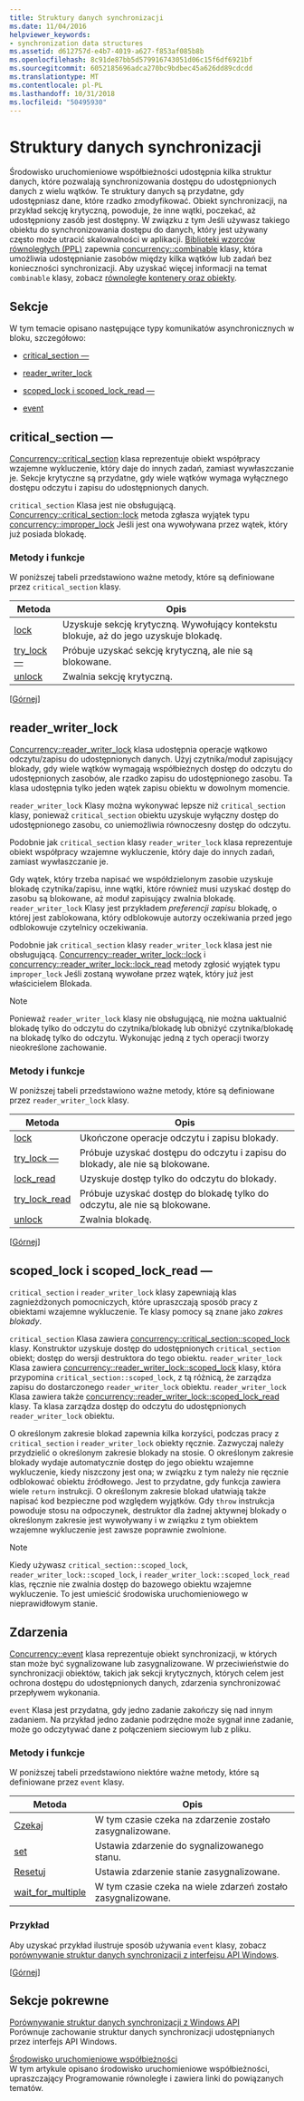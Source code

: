 ```yaml
---
title: Struktury danych synchronizacji
ms.date: 11/04/2016
helpviewer_keywords:
- synchronization data structures
ms.assetid: d612757d-e4b7-4019-a627-f853af085b8b
ms.openlocfilehash: 8c91de87bb5d579916743051d06c15f6df6921bf
ms.sourcegitcommit: 6052185696adca270bc9bdbec45a626dd89cdcdd
ms.translationtype: MT
ms.contentlocale: pl-PL
ms.lasthandoff: 10/31/2018
ms.locfileid: "50495930"
---
```

# <a name="synchronization-data-structures"></a>Struktury danych synchronizacji

Środowisko uruchomieniowe współbieżności udostępnia kilka struktur danych, które pozwalają synchronizowania dostępu do udostępnionych danych z wielu wątków. Te struktury danych są przydatne, gdy udostępniasz dane, które rzadko zmodyfikować. Obiekt synchronizacji, na przykład sekcję krytyczną, powoduje, że inne wątki, poczekać, aż udostępniony zasób jest dostępny. W związku z tym Jeśli używasz takiego obiektu do synchronizowania dostępu do danych, który jest używany często może utracić skalowalności w aplikacji. [Biblioteki wzorców równoległych (PPL)](../../parallel/concrt/parallel-patterns-library-ppl.md) zapewnia [concurrency::combinable](../../parallel/concrt/reference/combinable-class.md) klasy, która umożliwia udostępnianie zasobów między kilka wątków lub zadań bez konieczności synchronizacji. Aby uzyskać więcej informacji na temat `combinable` klasy, zobacz [równoległe kontenery oraz obiekty](../../parallel/concrt/parallel-containers-and-objects.md).

##  <a name="top"></a> Sekcje

W tym temacie opisano następujące typy komunikatów asynchronicznych w bloku, szczegółowo:

- [critical_section —](#critical_section)

- [reader_writer_lock](#reader_writer_lock)

- [scoped_lock i scoped_lock_read —](#scoped_lock)

- [event](#event)

##  <a name="critical_section"></a> critical_section —

[Concurrency::critical_section](../../parallel/concrt/reference/critical-section-class.md) klasa reprezentuje obiekt współpracy wzajemne wykluczenie, który daje do innych zadań, zamiast wywłaszczanie je. Sekcje krytyczne są przydatne, gdy wiele wątków wymaga wyłącznego dostępu odczytu i zapisu do udostępnionych danych.

`critical_section` Klasa jest nie obsługującą. [Concurrency::critical_section::lock](reference/critical-section-class.md#lock) metoda zgłasza wyjątek typu [concurrency::improper_lock](../../parallel/concrt/reference/improper-lock-class.md) Jeśli jest ona wywoływana przez wątek, który już posiada blokadę.

### <a name="methods-and-features"></a>Metody i funkcje

W poniższej tabeli przedstawiono ważne metody, które są definiowane przez `critical_section` klasy.

|Metoda|Opis|
|------------|-----------------|
|[lock](reference/critical-section-class.md#lock)|Uzyskuje sekcję krytyczną. Wywołujący kontekstu blokuje, aż do jego uzyskuje blokadę.|
|[try_lock —](reference/critical-section-class.md#try_lock)|Próbuje uzyskać sekcję krytyczną, ale nie są blokowane.|
|[unlock](reference/critical-section-class.md#unlock)|Zwalnia sekcję krytyczną.|

[[Górnej](#top)]

##  <a name="reader_writer_lock"></a> reader_writer_lock

[Concurrency::reader_writer_lock](../../parallel/concrt/reference/reader-writer-lock-class.md) klasa udostępnia operacje wątkowo odczytu/zapisu do udostępnionych danych. Użyj czytnika/moduł zapisujący blokady, gdy wiele wątków wymagają współbieżnych dostęp do odczytu do udostępnionych zasobów, ale rzadko zapisu do udostępnionego zasobu. Ta klasa udostępnia tylko jeden wątek zapisu obiektu w dowolnym momencie.

`reader_writer_lock` Klasy można wykonywać lepsze niż `critical_section` klasy, ponieważ `critical_section` obiektu uzyskuje wyłączny dostęp do udostępnionego zasobu, co uniemożliwia równoczesny dostęp do odczytu.

Podobnie jak `critical_section` klasy `reader_writer_lock` klasa reprezentuje obiekt współpracy wzajemne wykluczenie, który daje do innych zadań, zamiast wywłaszczanie je.

Gdy wątek, który trzeba napisać we współdzielonym zasobie uzyskuje blokadę czytnika/zapisu, inne wątki, które również musi uzyskać dostęp do zasobu są blokowane, aż moduł zapisujący zwalnia blokadę. `reader_writer_lock` Klasy jest przykładem *preferencji zapisu* blokadę, o której jest zablokowana, który odblokowuje autorzy oczekiwania przed jego odblokowuje czytelnicy oczekiwania.

Podobnie jak `critical_section` klasy `reader_writer_lock` klasa jest nie obsługującą. [Concurrency::reader_writer_lock::lock](reference/reader-writer-lock-class.md#lock) i [concurrency::reader_writer_lock::lock_read](reference/reader-writer-lock-class.md#lock_read) metody zgłosić wyjątek typu `improper_lock` Jeśli zostaną wywołane przez wątek, który już jest właścicielem Blokada.

> [!NOTE]
>  Ponieważ `reader_writer_lock` klasy nie obsługującą, nie można uaktualnić blokadę tylko do odczytu do czytnika/blokadę lub obniżyć czytnika/blokadę na blokadę tylko do odczytu. Wykonując jedną z tych operacji tworzy nieokreślone zachowanie.

### <a name="methods-and-features"></a>Metody i funkcje

W poniższej tabeli przedstawiono ważne metody, które są definiowane przez `reader_writer_lock` klasy.

|Metoda|Opis|
|------------|-----------------|
|[lock](reference/reader-writer-lock-class.md#lock)|Ukończone operacje odczytu i zapisu blokady.|
|[try_lock —](reference/reader-writer-lock-class.md#try_lock)|Próbuje uzyskać dostępu do odczytu i zapisu do blokady, ale nie są blokowane.|
|[lock_read](reference/reader-writer-lock-class.md#lock_read)|Uzyskuje dostęp tylko do odczytu do blokady.|
|[try_lock_read](reference/reader-writer-lock-class.md#try_lock_read)|Próbuje uzyskać dostęp do blokadę tylko do odczytu, ale nie są blokowane.|
|[unlock](reference/reader-writer-lock-class.md#unlock)|Zwalnia blokadę.|

[[Górnej](#top)]

##  <a name="scoped_lock"></a> scoped_lock i scoped_lock_read —

`critical_section` i `reader_writer_lock` klasy zapewniają klas zagnieżdżonych pomocniczych, które upraszczają sposób pracy z obiektami wzajemne wykluczenie. Te klasy pomocy są znane jako *zakres blokady*.

`critical_section` Klasa zawiera [concurrency::critical_section::scoped_lock](reference/critical-section-class.md#critical_section__scoped_lock_class) klasy. Konstruktor uzyskuje dostęp do udostępnionych `critical_section` obiekt; dostęp do wersji destruktora do tego obiektu. `reader_writer_lock` Klasa zawiera [concurrency::reader_writer_lock::scoped_lock](reference/reader-writer-lock-class.md#scoped_lock_class) klasy, która przypomina `critical_section::scoped_lock`, z tą różnicą, że zarządza zapisu do dostarczonego `reader_writer_lock` obiektu. `reader_writer_lock` Klasa zawiera także [concurrency::reader_writer_lock::scoped_lock_read](reference/reader-writer-lock-class.md#scoped_lock_read_class) klasy. Ta klasa zarządza dostęp do odczytu do udostępnionych `reader_writer_lock` obiektu.

O określonym zakresie blokad zapewnia kilka korzyści, podczas pracy z `critical_section` i `reader_writer_lock` obiekty ręcznie. Zazwyczaj należy przydzielić o określonym zakresie blokady na stosie. O określonym zakresie blokady wydaje automatycznie dostęp do jego obiektu wzajemne wykluczenie, kiedy niszczony jest ona; w związku z tym należy nie ręcznie odblokować obiektu źródłowego. Jest to przydatne, gdy funkcja zawiera wiele `return` instrukcji. O określonym zakresie blokad ułatwiają także napisać kod bezpieczne pod względem wyjątków. Gdy `throw` instrukcja powoduje stosu na odpoczynek, destruktor dla żadnej aktywnej blokady o określonym zakresie jest wywoływany i w związku z tym obiektem wzajemne wykluczenie jest zawsze poprawnie zwolnione.

> [!NOTE]
>  Kiedy używasz `critical_section::scoped_lock`, `reader_writer_lock::scoped_lock`, i `reader_writer_lock::scoped_lock_read` klas, ręcznie nie zwalnia dostęp do bazowego obiektu wzajemne wykluczenie. To jest umieścić środowiska uruchomieniowego w nieprawidłowym stanie.

##  <a name="event"></a> Zdarzenia

[Concurrency::event](../../parallel/concrt/reference/event-class.md) klasa reprezentuje obiekt synchronizacji, w których stan może być sygnalizowane lub zasygnalizowane. W przeciwieństwie do synchronizacji obiektów, takich jak sekcji krytycznych, których celem jest ochrona dostępu do udostępnionych danych, zdarzenia synchronizować przepływem wykonania.

`event` Klasa jest przydatna, gdy jedno zadanie zakończy się nad innym zadaniem. Na przykład jedno zadanie podrzędne może sygnał inne zadanie, może go odczytywać dane z połączeniem sieciowym lub z pliku.

### <a name="methods-and-features"></a>Metody i funkcje

W poniższej tabeli przedstawiono niektóre ważne metody, które są definiowane przez `event` klasy.

|Metoda|Opis|
|------------|-----------------|
|[Czekaj](reference/event-class.md#wait)|W tym czasie czeka na zdarzenie zostało zasygnalizowane.|
|[set](reference/event-class.md#set)|Ustawia zdarzenie do sygnalizowanego stanu.|
|[Resetuj](reference/event-class.md#reset)|Ustawia zdarzenie stanie zasygnalizowane.|
|[wait_for_multiple](reference/event-class.md#wait_for_multiple)|W tym czasie czeka na wiele zdarzeń zostało zasygnalizowane.|

### <a name="example"></a>Przykład

Aby uzyskać przykład ilustruje sposób używania `event` klasy, zobacz [porównywanie struktur danych synchronizacji z interfejsu API Windows](../../parallel/concrt/comparing-synchronization-data-structures-to-the-windows-api.md).

[[Górnej](#top)]

## <a name="related-sections"></a>Sekcje pokrewne

[Porównywanie struktur danych synchronizacji z Windows API](../../parallel/concrt/comparing-synchronization-data-structures-to-the-windows-api.md)<br/>
Porównuje zachowanie struktur danych synchronizacji udostępnianych przez interfejs API Windows.

[Środowisko uruchomieniowe współbieżności](../../parallel/concrt/concurrency-runtime.md)<br/>
W tym artykule opisano środowisko uruchomieniowe współbieżności, upraszczający Programowanie równoległe i zawiera linki do powiązanych tematów.

